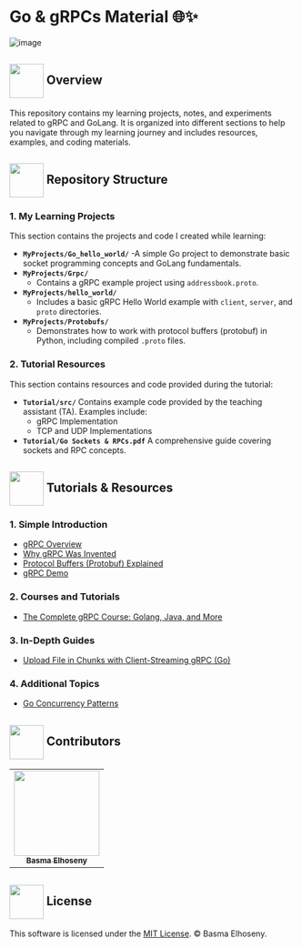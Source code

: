 # Go & gRPCs Material 🌐✨
![image](https://github.com/user-attachments/assets/d17cabf6-0ddb-492f-bf97-9aa1d7376c1d)

## <img align="center" width="60px" src="https://cdn.edu.buncee.com/assets/436f46a46e68d3c5b2122d50cdfa76ad/animation-holiday-heartinbook.gif?timestamp=1546895403"> Overview
This repository contains my learning projects, notes, and experiments related to gRPC and GoLang. It is organized into different sections to help you navigate through my learning journey and includes resources, examples, and coding materials.

## <img align="center" width="60px" src="https://cdn.dribbble.com/users/740188/screenshots/11467544/media/c767c489d2ee39590d36a5234c5eaedc.gif"> Repository Structure
### 1. **My Learning Projects**
This section contains the projects and code I created while learning:

- **`MyProjects/Go_hello_world/`**
  -A simple Go project to demonstrate basic socket programming concepts and GoLang fundamentals.
- **`MyProjects/Grpc/`**
  - Contains a gRPC example project using `addressbook.proto`.
- **`MyProjects/hello_world/`**
  - Includes a basic gRPC Hello World example with `client`, `server`, and `proto` directories.
- **`MyProjects/Protobufs/`**
  - Demonstrates how to work with protocol buffers (protobuf) in Python, including compiled `.proto` files.

### 2. **Tutorial Resources**
This section contains resources and code provided during the tutorial:

- **`Tutorial/src/`**
Contains example code provided by the teaching assistant (TA). Examples include:
  - gRPC Implementation
  - TCP and UDP Implementations
- **`Tutorial/Go Sockets & RPCs.pdf`**
A comprehensive guide covering sockets and RPC concepts.


<!-- Tutorials & Resources -->
## <img  align= center  height=60px src="https://media3.giphy.com/media/j6q2tEAuaZvdOYKkcm/giphy.gif?cid=6c09b952qstt1b6ahtltet5ndxlb1t08wxa6kt9s7lr5o2dv&ep=v1_stickers_search&rid=giphy.gif&ct=s"> Tutorials & Resources <a id = "resources"></a>
### 1. **Simple Introduction**
- [gRPC Overview](https://youtu.be/baPfCdRNLrI?si=jdtzPjtvDPjC9JLs)  
- [Why gRPC Was Invented](https://youtu.be/u4LWEXDP7_M?si=8Ryx20cFeKxOsCql)  
- [Protocol Buffers (Protobuf) Explained](https://youtu.be/fcF7NP1xByU?si=XzgmTMZ5HxZ4yT3b)  
- [gRPC Demo](https://www.youtube.com/watch?v=sDmwWzRAOI8)  

### 2. **Courses and Tutorials**
- [The Complete gRPC Course: Golang, Java, and More](https://youtube.com/playlist?list=PLy_6D98if3UJd5hxWNfAqKMr15HZqFnqf&si=bBhb42ZKEIEQ1Mgl)  

### 3. **In-Depth Guides**
- [Upload File in Chunks with Client-Streaming gRPC (Go)](https://dev.to/techschoolguru/upload-file-in-chunks-with-client-streaming-grpc-golang-4loc)  

### 4. **Additional Topics**
- [Go Concurrency Patterns](https://www.youtube.com/watch?v=f6kdp27TYZs)


<!-- Contributors -->
## <img  align= center  height=60px src="https://mir-s3-cdn-cf.behance.net/project_modules/disp/601014116770475.6068beff4640a.gif"> Contributors <a id = "contributors"></a>
<!-- Contributors list -->
<table>
  <tr>
    <td align="center"><a href="https://github.com/BasmaElhoseny01"><img src="https://avatars.githubusercontent.com/u/72309546?v=4" width="150px;" alt=""/><br /><sub><b>Basma Elhoseny</b></sub></a></td>
  </tr>
</table>

## <img align= center height=60px src="https://www.medwayadvice.org.uk/application/files/2616/2634/3428/Citizens_Advice_Medway_Law_Book.gif"> License <a id="license"></a>
This software is licensed under the [MIT License](https://github.com/BasmaElhoseny01/Go-and-gRPCs-Material/blob/master/LICENSE). © Basma Elhoseny.
